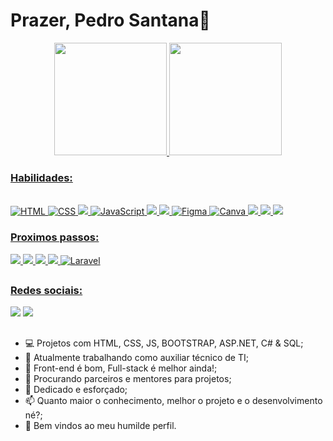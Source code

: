  # Prazer, Pedro Santana👋
 
 


<div align="center">
  <a href="https://github.com/rafaballerini">
  <img height="180em" src="https://github-readme-stats.vercel.app/api?username=pesantanafraga&show_icons=true&theme=github_dark&include_all_commits=true&count_private=true"/>
  <img height="180em" src="https://github-readme-stats.vercel.app/api/top-langs/?username=pesantanafraga&layout=compact&langs_count=7&theme=github_dark"/>
</div>
  
  <h3>Habilidades:</h3>
  
  <div style="display: inline_block"><br>
  <img src="https://camo.githubusercontent.com/f48ee5b485e9d1fa4cd43adc3fd1e26ff8a03458f65ece92bf2d3ae8c22c1321/68747470733a2f2f696d672e736869656c64732e696f2f62616467652f48544d4c2d4533344632363f6c6f676f436f6c6f723d666666267374796c653d666f722d7468652d6261646765266c6f676f3d68746d6c35" alt="HTML" data-canonical-src="https://img.shields.io/badge/HTML-E34F26?logoColor=fff&amp;style=for-the-badge&amp;logo=html5" style="max-width: 100%;">
    
  <img src="https://camo.githubusercontent.com/d1a32282ed9626f955b0cf1e9b5166bdd171580cb0c71aa5500b47a6cd29fc19/68747470733a2f2f696d672e736869656c64732e696f2f62616467652f4353532d3135373242363f6c6f676f436f6c6f723d666666267374796c653d666f722d7468652d6261646765266c6f676f3d63737333" alt="CSS" data-canonical-src="https://img.shields.io/badge/CSS-1572B6?logoColor=fff&amp;style=for-the-badge&amp;logo=css3" style="max-width: 100%;">
    
  <img src="https://camo.githubusercontent.com/b13ed67c809178963ce9d538175b02649800772be1ce0cb02da5879e5614e236/68747470733a2f2f696d672e736869656c64732e696f2f62616467652f426f6f7473747261702d3536334437433f7374796c653d666f722d7468652d6261646765266c6f676f3d626f6f747374726170266c6f676f436f6c6f723d7768697465" data-canonical-src="https://img.shields.io/badge/Bootstrap-563D7C?style=for-the-badge&amp;logo=bootstrap&amp;logoColor=white" style="max-width: 100%;">
    
   <img src="https://camo.githubusercontent.com/157cf7db5cc15ce5976fa9e0cf495939c18e7b61acd328be8e1df91989ce6c5e/68747470733a2f2f696d672e736869656c64732e696f2f62616467652f4a6176615363726970742d4637444631453f6c6f676f436f6c6f723d303030267374796c653d666f722d7468652d6261646765266c6f676f3d6a617661736372697074" alt="JavaScript" data-canonical-src="https://img.shields.io/badge/JavaScript-F7DF1E?logoColor=000&amp;style=for-the-badge&amp;logo=javascript" style="max-width: 100%;">
    
  <img src="https://camo.githubusercontent.com/dd433625a6e00049c26f08143705ff9e32d5da44f503f1be133664b11e37e34b/68747470733a2f2f696d672e736869656c64732e696f2f62616467652f432532332d3233393132303f7374796c653d666f722d7468652d6261646765266c6f676f3d632d7368617270266c6f676f436f6c6f723d7768697465" data-canonical-src="https://img.shields.io/badge/C%23-239120?style=for-the-badge&amp;logo=c-sharp&amp;logoColor=white" style="max-width: 100%;">
  
   <img src="https://camo.githubusercontent.com/958cbcd934c81fa337c3f2503db0abd4d8a3d7047cccec99c8fe7dd06c7861c7/68747470733a2f2f696d672e736869656c64732e696f2f62616467652f576f726450726573732d3030364539333f7374796c653d666f722d7468652d6261646765266c6f676f3d776f72647072657373266c6f676f436f6c6f723d7768697465" data-canonical-src="https://img.shields.io/badge/WordPress-006E93?style=for-the-badge&amp;logo=wordpress&amp;logoColor=white" style="max-width: 100%;">
  
  <img src="https://camo.githubusercontent.com/70dbe28cb6d7fac724dc342f866d2bc2d78f589828ec4d3702ae0b0a6ec39f05/68747470733a2f2f696d672e736869656c64732e696f2f62616467652f4669676d612d4632344531453f6c6f676f436f6c6f723d666666267374796c653d666f722d7468652d6261646765266c6f676f3d6669676d61" alt="Figma" data-canonical-src="https://img.shields.io/badge/Figma-F24E1E?logoColor=fff&amp;style=for-the-badge&amp;logo=figma" style="max-width: 100%;">
  
  <img src="https://img.shields.io/badge/Canva-%2300C4CC.svg?&style=for-the-badge&logo=Canva&logoColor=white" alt="Canva" data-canonical-src="https://img.shields.io/badge/Canva-%2300C4CC.svg?&style=for-the-badge&logo=Canva&logoColor=white" style="max-width: 100%;">
  
  <img src="https://camo.githubusercontent.com/7a9f81fa65414698593f11241441b84b05a384143dc213abf28836863e7f7de2/68747470733a2f2f696d672e736869656c64732e696f2f62616467652f4d6963726f736f66745f4f66666963652d4438334230313f7374796c653d666f722d7468652d6261646765266c6f676f3d6d6963726f736f66742d6f6666696365266c6f676f436f6c6f723d7768697465" data-canonical-src="https://img.shields.io/badge/Microsoft_Office-D83B01?style=for-the-badge&amp;logo=microsoft-office&amp;logoColor=white" style="max-width: 100%;">
    
  <img src="https://camo.githubusercontent.com/154b109392c658875e8ae5fd94e79ab62f82341149424efc8eb0c1e59821725a/68747470733a2f2f696d672e736869656c64732e696f2f62616467652f4d6963726f736f66745f53514c5f5365727665722d4343323932373f7374796c653d666f722d7468652d6261646765266c6f676f3d6d6963726f736f66742d73716c2d736572766572266c6f676f436f6c6f723d7768697465" data-canonical-src="https://img.shields.io/badge/Microsoft_SQL_Server-CC2927?style=for-the-badge&amp;logo=microsoft-sql-server&amp;logoColor=white" style="max-width: 100%;">
     
  <img src="https://camo.githubusercontent.com/478b4a89a9817b6d75b8832087203c479bd6c6a1ac42d31d95737929a27214b9/68747470733a2f2f696d672e736869656c64732e696f2f62616467652f4c696e75782d4533344632363f7374796c653d666f722d7468652d6261646765266c6f676f3d6c696e7578266c6f676f436f6c6f723d626c61636b" data-canonical-src="https://img.shields.io/badge/Linux-E34F26?style=for-the-badge&amp;logo=linux&amp;logoColor=black" style="max-width: 100%;">
 </div>
  
  <h3>Proximos passos:</h3>
  <p>
<img src="https://camo.githubusercontent.com/27250b9f428b32314f8610e1a996939cc116da5f8c4d8a2f8ed37104275085b8/68747470733a2f2f696d672e736869656c64732e696f2f62616467652f507974686f6e2d3134333534433f7374796c653d666f722d7468652d6261646765266c6f676f3d707974686f6e266c6f676f436f6c6f723d7768697465" data-canonical-src="https://img.shields.io/badge/Python-14354C?style=for-the-badge&amp;logo=python&amp;logoColor=white" style="max-width: 100%;">
    
<img src="https://camo.githubusercontent.com/dfc69d704694f22168bea3d84584663777fa5301dcad5bbcb5459b336da8d554/68747470733a2f2f696d672e736869656c64732e696f2f62616467652f4e6f64652e6a732d3433383533443f7374796c653d666f722d7468652d6261646765266c6f676f3d6e6f64652e6a73266c6f676f436f6c6f723d7768697465" data-canonical-src="https://img.shields.io/badge/Node.js-43853D?style=for-the-badge&amp;logo=node.js&amp;logoColor=white" style="max-width: 100%;">
    
<img src="https://camo.githubusercontent.com/02914afc1f51d55c8acac01c200a410efd74fffdff325678f6df6c22ae68a7ee/68747470733a2f2f696d672e736869656c64732e696f2f62616467652f5048502d3737374242343f7374796c653d666f722d7468652d6261646765266c6f676f3d706870266c6f676f436f6c6f723d7768697465" data-canonical-src="https://img.shields.io/badge/PHP-777BB4?style=for-the-badge&amp;logo=php&amp;logoColor=white" style="max-width: 100%;">
    
<img src="https://camo.githubusercontent.com/29026b68c52288230bf32bc2268e47e5c3b81dba23106fb062fcc0541f8e9529/68747470733a2f2f696d672e736869656c64732e696f2f62616467652f416e67756c61722d4444303033313f7374796c653d666f722d7468652d6261646765266c6f676f3d616e67756c6172266c6f676f436f6c6f723d7768697465" data-canonical-src="https://img.shields.io/badge/Angular-DD0031?style=for-the-badge&amp;logo=angular&amp;logoColor=white" style="max-width: 100%;">
    
<img src="https://camo.githubusercontent.com/316ccceb2c875497ee2197622c2040a241b8afe4ff78ab7cc0161ee2a644b8a3/68747470733a2f2f696d672e736869656c64732e696f2f62616467652f4c61726176656c2d4646324432303f7374796c653d666f722d7468652d6261646765266c6f676f3d6c61726176656c266c6f676f436f6c6f723d7768697465" alt="Laravel" data-canonical-src="https://img.shields.io/badge/Laravel-FF2D20?style=for-the-badge&amp;logo=laravel&amp;logoColor=white" style="max-width: 100%;">
</p>
  
  ##
  
  <h3>Redes sociais:</h3>
  
  <div style="display: inline_block">
    <a href="https://instagram.com/pbecker07" target="_blank"><img src="https://img.shields.io/badge/-Instagram-%23E4405F?style=for-the-badge&logo=instagram&logoColor=white" target="_blank"></a>
    <a href="https://www.linkedin.com/in/pedro-santana-69b5021b7" target="_blank"><img src="https://img.shields.io/badge/-LinkedIn-%230077B5?style=for-the-badge&logo=linkedin&logoColor=white" target="_blank"></a>
  </div>
  
  ##

- 💻 Projetos com HTML, CSS, JS, BOOTSTRAP, ASP.NET, C# & SQL;
- 🔭 Atualmente trabalhando como auxiliar técnico de TI;
- 🌱 Front-end é bom, Full-stack é melhor ainda!;
- 👯 Procurando parceiros e mentores para projetos;
- 💬 Dedicado e esforçado;
- 📫 Quanto maior o conhecimento, melhor o projeto e o desenvolvimento né?;
- 🤗 Bem vindos ao meu humilde perfil.
